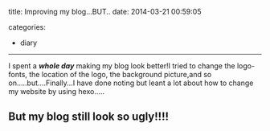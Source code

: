 title: Improving my blog...BUT..
date: 2014-03-21 00:59:05

categories:
- diary

---

I spent a ***whole day*** making my blog look better!I tried to change the logo-fonts, the location of the logo, the background picture,and so on.....but....Finally...I have done noting but leant a lot about how to change my website by using hexo.....



## But my blog still look so ugly!!!!

